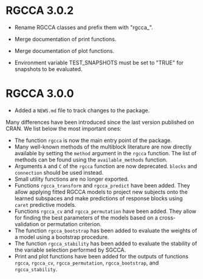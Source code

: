 # RGCCA 3.0.2

* Rename RGCCA classes and prefix them with "rgcca_".

* Merge documentation of print functions.

* Merge documentation of plot functions.

* Environment variable TEST_SNAPSHOTS must be set to "TRUE" for snapshots
to be evaluated.

# RGCCA 3.0.0

* Added a `NEWS.md` file to track changes to the package.

Many differences have been introduced since the last version published on CRAN.
We list below the most important ones:
* The function `rgcca` is now the main entry point of the package. 
* Many well-known methods of the multiblock literature are now directly
available by setting the `method` argument in the `rgcca` function.
The list of methods can be found using the `available_methods` function.
* Arguments `A` and `C` of the `rgcca` function are now deprecated. `blocks`
and `connection` should be used instead.
* Small utility functions are no longer exported. 
* Functions `rgcca_transform` and `rgcca_predict` have been added. They allow
applying fitted RGCCA models to project new subjects onto the learned subspaces
and make predictions of response blocks using `caret` predictive models.
* Functions `rgcca_cv` and `rgcca_permutation` have been added. They allow for
finding the best parameters of the models based on a cross-validation or
permutation criterion.
* The function `rgcca_bootstrap` has been added to evaluate the weights of a
model using a bootstrap procedure.
* The function `rgcca_stability` has been added to evaluate the stability of
the variable selection performed by SGCCA.
* Print and plot functions have been added for the outputs of functions
`rgcca`, `rgcca_cv`, `rgcca_permutation`, `rgcca_bootstrap`,
and `rgcca_stability`.
